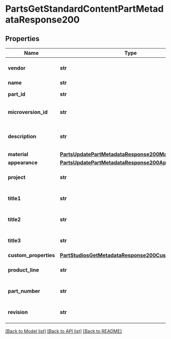 # PartsGetStandardContentPartMetadataResponse200

## Properties
Name | Type | Description | Notes
------------ | ------------- | ------------- | -------------
**vendor** | **str** | Part vendor (user-specified) | [optional] 
**name** | **str** | Part name | [optional] 
**part_id** | **str** | Deterministic part ID | [optional] 
**microversion_id** | **str** | Document microversion ID | [optional] 
**description** | **str** | Part description (user-specified) | [optional] 
**material** | [**PartsUpdatePartMetadataResponse200Material**](PartsUpdatePartMetadataResponse200Material.md) |  | [optional] 
**appearance** | [**PartsUpdatePartMetadataResponse200Appearance**](PartsUpdatePartMetadataResponse200Appearance.md) |  | [optional] 
**project** | **str** | Part project (user-specified) | [optional] 
**title1** | **str** | Part title 1 (user-specified) | [optional] 
**title2** | **str** | Part title 2 (user-specified) | [optional] 
**title3** | **str** | Part title 3 (user-specified) | [optional] 
**custom_properties** | [**PartStudiosGetMetadataResponse200CustomProperties**](PartStudiosGetMetadataResponse200CustomProperties.md) |  | [optional] 
**product_line** | **str** | Part product line (user-specified) | [optional] 
**part_number** | **str** | Part number (user-specified) | [optional] 
**revision** | **str** | Part revision (user-specified) | [optional] 

[[Back to Model list]](../README.md#documentation-for-models) [[Back to API list]](../README.md#documentation-for-api-endpoints) [[Back to README]](../README.md)


